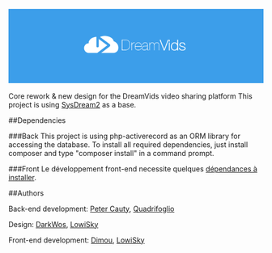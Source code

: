 ﻿![DreamVids](/assets/img/blue_logo.png "DreamVids v2")

Core rework & new design for the DreamVids video sharing platform
This project is using [SysDream2](https://github.com/Quadrifoglio/SysDream-2) as a base.


##Dependencies

###Back
This project is using php-activerecord as an ORM library for accessing the database.
To install all required dependencies, just install composer and type "composer install" in a command prompt.

###Front
Le développement front-end necessite quelques [dépendances à installer](https://github.com/DreamVids/DreamVids/blob/dreamvids-2.0/assets/README.md).

##Authors

Back-end development: [Peter Cauty](https://github.com/Vetiore), [Quadrifoglio](https://github.com/Quadrifoglio)

Design: [DarkWos](https://twitter.com/darkwos1), [LowiSky](https://github.com/LowiSky)

Front-end development: [Dimou](https://github.com/dimitrinicolas), [LowiSky](https://github.com/LowiSky)
